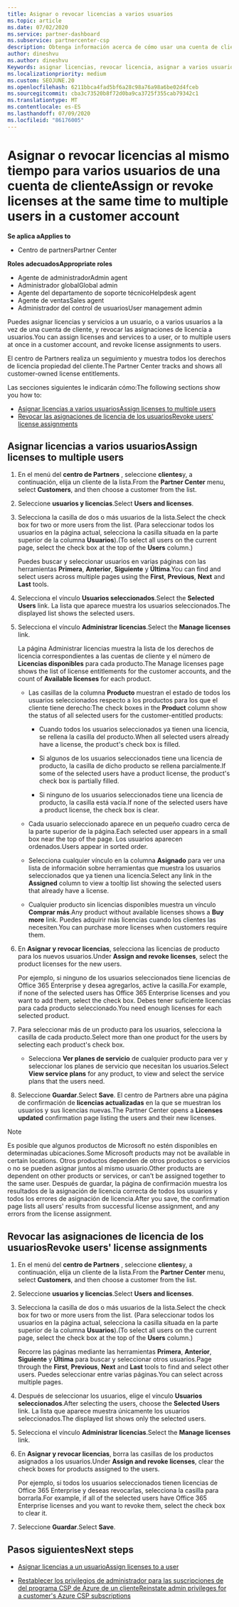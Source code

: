 ```yaml
---
title: Asignar o revocar licencias a varios usuarios
ms.topic: article
ms.date: 07/02/2020
ms.service: partner-dashboard
ms.subservice: partnercenter-csp
description: Obtenga información acerca de cómo usar una cuenta de cliente para asignar o revocar licencias y servicios a un usuario o a varios usuarios a la vez.
author: dineshvu
ms.author: dineshvu
Keywords: asignar licencias, revocar licencia, asignar a varios usuarios,
ms.localizationpriority: medium
ms.custom: SEOJUNE.20
ms.openlocfilehash: 6211bbca4fad5bf6a28c98a76a98a6be02d4fceb
ms.sourcegitcommit: cba3c73520b8f72d0ba9ca3725f355cab79342c1
ms.translationtype: MT
ms.contentlocale: es-ES
ms.lasthandoff: 07/09/2020
ms.locfileid: "86176005"
---
```

# <a name="assign-or-revoke-licenses-at-the-same-time-to-multiple-users-in-a-customer-account"></a><span data-ttu-id="03977-104">Asignar o revocar licencias al mismo tiempo para varios usuarios de una cuenta de cliente</span><span class="sxs-lookup"><span data-stu-id="03977-104">Assign or revoke licenses at the same time to multiple users in a customer account</span></span>

<span data-ttu-id="03977-105">**Se aplica a**</span><span class="sxs-lookup"><span data-stu-id="03977-105">**Applies to**</span></span>

- <span data-ttu-id="03977-106">Centro de partners</span><span class="sxs-lookup"><span data-stu-id="03977-106">Partner Center</span></span>

<span data-ttu-id="03977-107">**Roles adecuados**</span><span class="sxs-lookup"><span data-stu-id="03977-107">**Appropriate roles**</span></span>

- <span data-ttu-id="03977-108">Agente de administrador</span><span class="sxs-lookup"><span data-stu-id="03977-108">Admin agent</span></span>
- <span data-ttu-id="03977-109">Administrador global</span><span class="sxs-lookup"><span data-stu-id="03977-109">Global admin</span></span>
- <span data-ttu-id="03977-110">Agente del departamento de soporte técnico</span><span class="sxs-lookup"><span data-stu-id="03977-110">Helpdesk agent</span></span>
- <span data-ttu-id="03977-111">Agente de ventas</span><span class="sxs-lookup"><span data-stu-id="03977-111">Sales agent</span></span>
- <span data-ttu-id="03977-112">Administrador del control de usuarios</span><span class="sxs-lookup"><span data-stu-id="03977-112">User management admin</span></span>

<span data-ttu-id="03977-113">Puedes asignar licencias y servicios a un usuario, o a varios usuarios a la vez de una cuenta de cliente, y revocar las asignaciones de licencia a usuarios.</span><span class="sxs-lookup"><span data-stu-id="03977-113">You can assign licenses and services to a user, or to multiple users at once in a customer account, and revoke license assignments to users.</span></span>

<span data-ttu-id="03977-114">El centro de Partners realiza un seguimiento y muestra todos los derechos de licencia propiedad del cliente.</span><span class="sxs-lookup"><span data-stu-id="03977-114">The Partner Center tracks and shows all customer-owned license entitlements.</span></span>

<span data-ttu-id="03977-115">Las secciones siguientes le indicarán cómo:</span><span class="sxs-lookup"><span data-stu-id="03977-115">The following sections show you how to:</span></span>
- [<span data-ttu-id="03977-116">Asignar licencias a varios usuarios</span><span class="sxs-lookup"><span data-stu-id="03977-116">Assign licenses to multiple users</span></span>](#assign-licenses-to-groups)
- [<span data-ttu-id="03977-117">Revocar las asignaciones de licencia de los usuarios</span><span class="sxs-lookup"><span data-stu-id="03977-117">Revoke users' license assignments</span></span>](#revoking-licenses)

<a href="" id="assign-licenses-to-groups"></a>
## <a name="assign-licenses-to-multiple-users"></a><span data-ttu-id="03977-118">Asignar licencias a varios usuarios</span><span class="sxs-lookup"><span data-stu-id="03977-118">Assign licenses to multiple users</span></span>

1. <span data-ttu-id="03977-119">En el menú del **centro de Partners** , seleccione **clientes**y, a continuación, elija un cliente de la lista.</span><span class="sxs-lookup"><span data-stu-id="03977-119">From the **Partner Center** menu, select **Customers**, and then choose a customer from the list.</span></span>

2. <span data-ttu-id="03977-120">Seleccione **usuarios y licencias**.</span><span class="sxs-lookup"><span data-stu-id="03977-120">Select **Users and licenses**.</span></span>

3. <span data-ttu-id="03977-121">Selecciona la casilla de dos o más usuarios de la lista.</span><span class="sxs-lookup"><span data-stu-id="03977-121">Select the check box for two or more users from the list.</span></span> <span data-ttu-id="03977-122">(Para seleccionar todos los usuarios en la página actual, selecciona la casilla situada en la parte superior de la columna **Usuarios**).</span><span class="sxs-lookup"><span data-stu-id="03977-122">(To select all users on the current page, select the check box at the top of the **Users** column.)</span></span>

    <span data-ttu-id="03977-123">Puedes buscar y seleccionar usuarios en varias páginas con las herramientas **Primera**, **Anterior**, **Siguiente** y **Última**.</span><span class="sxs-lookup"><span data-stu-id="03977-123">You can find and select users across multiple pages using the **First**, **Previous**, **Next** and **Last** tools.</span></span>

4. <span data-ttu-id="03977-124">Selecciona el vínculo **Usuarios seleccionados**.</span><span class="sxs-lookup"><span data-stu-id="03977-124">Select the **Selected Users** link.</span></span> <span data-ttu-id="03977-125">La lista que aparece muestra los usuarios seleccionados.</span><span class="sxs-lookup"><span data-stu-id="03977-125">The displayed list shows the selected users.</span></span>

5. <span data-ttu-id="03977-126">Selecciona el vínculo **Administrar licencias**.</span><span class="sxs-lookup"><span data-stu-id="03977-126">Select the **Manage licenses** link.</span></span>

    <span data-ttu-id="03977-127">La página Administrar licencias muestra la lista de los derechos de licencia correspondientes a las cuentas de cliente y el número de **Licencias disponibles** para cada producto.</span><span class="sxs-lookup"><span data-stu-id="03977-127">The Manage licenses page shows the list of license entitlements for the customer accounts, and the count of **Available licenses** for each product.</span></span>

    - <span data-ttu-id="03977-128">Las casillas de la columna **Producto** muestran el estado de todos los usuarios seleccionados respecto a los productos para los que el cliente tiene derecho:</span><span class="sxs-lookup"><span data-stu-id="03977-128">The check boxes in the **Product** column show the status of all selected users for the customer-entitled products:</span></span>

       - <span data-ttu-id="03977-129">Cuando todos los usuarios seleccionados ya tienen una licencia, se rellena la casilla del producto.</span><span class="sxs-lookup"><span data-stu-id="03977-129">When all selected users already have a license, the product's check box is filled.</span></span>

       - <span data-ttu-id="03977-130">Si algunos de los usuarios seleccionados tiene una licencia de producto, la casilla de dicho producto se rellena parcialmente.</span><span class="sxs-lookup"><span data-stu-id="03977-130">If some of the selected users have a product license, the product's check box is partially filled.</span></span>

       - <span data-ttu-id="03977-131">Si ninguno de los usuarios seleccionados tiene una licencia de producto, la casilla está vacía.</span><span class="sxs-lookup"><span data-stu-id="03977-131">If none of the selected users have a product license, the check box is clear.</span></span>

    - <span data-ttu-id="03977-132">Cada usuario seleccionado aparece en un pequeño cuadro cerca de la parte superior de la página.</span><span class="sxs-lookup"><span data-stu-id="03977-132">Each selected user appears in a small box near the top of the page.</span></span> <span data-ttu-id="03977-133">Los usuarios aparecen ordenados.</span><span class="sxs-lookup"><span data-stu-id="03977-133">Users appear in sorted order.</span></span>

    - <span data-ttu-id="03977-134">Selecciona cualquier vínculo en la columna **Asignado** para ver una lista de información sobre herramientas que muestra los usuarios seleccionados que ya tienen una licencia.</span><span class="sxs-lookup"><span data-stu-id="03977-134">Select any link in the **Assigned** column to view a tooltip list showing the selected users that already have a license.</span></span>

    - <span data-ttu-id="03977-135">Cualquier producto sin licencias disponibles muestra un vínculo **Comprar más**.</span><span class="sxs-lookup"><span data-stu-id="03977-135">Any product without available licenses shows a **Buy more** link.</span></span> <span data-ttu-id="03977-136">Puedes adquirir más licencias cuando los clientes las necesiten.</span><span class="sxs-lookup"><span data-stu-id="03977-136">You can purchase more licenses when customers require them.</span></span>

6. <span data-ttu-id="03977-137">En **Asignar y revocar licencias**, selecciona las licencias de producto para los nuevos usuarios.</span><span class="sxs-lookup"><span data-stu-id="03977-137">Under **Assign and revoke licenses**, select the product licenses for the new users.</span></span> 

   <span data-ttu-id="03977-138">Por ejemplo, si ninguno de los usuarios seleccionados tiene licencias de Office 365 Enterprise y desea agregarlos, active la casilla.</span><span class="sxs-lookup"><span data-stu-id="03977-138">For example, if none of the selected users has Office 365 Enterprise licenses and you want to add them, select the check box.</span></span> <span data-ttu-id="03977-139">Debes tener suficiente licencias para cada producto seleccionado.</span><span class="sxs-lookup"><span data-stu-id="03977-139">You need enough licenses for each selected product.</span></span>

7. <span data-ttu-id="03977-140">Para seleccionar más de un producto para los usuarios, selecciona la casilla de cada producto.</span><span class="sxs-lookup"><span data-stu-id="03977-140">Select more than one product for the users by selecting each product's check box.</span></span>
    -   <span data-ttu-id="03977-141">Selecciona **Ver planes de servicio** de cualquier producto para ver y seleccionar los planes de servicio que necesitan los usuarios.</span><span class="sxs-lookup"><span data-stu-id="03977-141">Select **View service plans** for any product, to view and select the service plans that the users need.</span></span>

8. <span data-ttu-id="03977-142">Seleccione **Guardar**.</span><span class="sxs-lookup"><span data-stu-id="03977-142">Select **Save**.</span></span> <span data-ttu-id="03977-143">El centro de Partners abre una página de confirmación de **licencias actualizadas** en la que se muestran los usuarios y sus licencias nuevas.</span><span class="sxs-lookup"><span data-stu-id="03977-143">The Partner Center opens a **Licenses updated** confirmation page listing the users and their new licenses.</span></span>

>[!NOTE]
><span data-ttu-id="03977-144">Es posible que algunos productos de Microsoft no estén disponibles en determinadas ubicaciones.</span><span class="sxs-lookup"><span data-stu-id="03977-144">Some Microsoft products may not be available in certain locations.</span></span> <span data-ttu-id="03977-145">Otros productos dependen de otros productos o servicios o no se pueden asignar juntos al mismo usuario.</span><span class="sxs-lookup"><span data-stu-id="03977-145">Other products are dependent on other products or services, or can't be assigned together to the same user.</span></span> <span data-ttu-id="03977-146">Después de guardar, la página de confirmación muestra los resultados de la asignación de licencia correcta de todos los usuarios y todos los errores de asignación de licencia.</span><span class="sxs-lookup"><span data-stu-id="03977-146">After you save, the confirmation page lists all users' results from successful license assignment, and any errors from the license assignment.</span></span>

<a href="" id="revoking-licenses"></a>
## <a name="revoke-users-license-assignments"></a><span data-ttu-id="03977-147">Revocar las asignaciones de licencia de los usuarios</span><span class="sxs-lookup"><span data-stu-id="03977-147">Revoke users' license assignments</span></span>

1. <span data-ttu-id="03977-148">En el menú del **centro de Partners** , seleccione **clientes**y, a continuación, elija un cliente de la lista.</span><span class="sxs-lookup"><span data-stu-id="03977-148">From the **Partner Center** menu, select **Customers**, and then choose a customer from the list.</span></span>

2. <span data-ttu-id="03977-149">Seleccione **usuarios y licencias**.</span><span class="sxs-lookup"><span data-stu-id="03977-149">Select **Users and licenses**.</span></span>

3. <span data-ttu-id="03977-150">Selecciona la casilla de dos o más usuarios de la lista.</span><span class="sxs-lookup"><span data-stu-id="03977-150">Select the check box for two or more users from the list.</span></span> <span data-ttu-id="03977-151">(Para seleccionar todos los usuarios en la página actual, selecciona la casilla situada en la parte superior de la columna **Usuarios**).</span><span class="sxs-lookup"><span data-stu-id="03977-151">(To select all users on the current page, select the check box at the top of the **Users** column.)</span></span>

    <span data-ttu-id="03977-152">Recorre las páginas mediante las herramientas **Primera**, **Anterior**, **Siguiente** y **Última** para buscar y seleccionar otros usuarios.</span><span class="sxs-lookup"><span data-stu-id="03977-152">Page through the **First**, **Previous**, **Next** and **Last** tools to find and select other users.</span></span> <span data-ttu-id="03977-153">Puedes seleccionar entre varias páginas.</span><span class="sxs-lookup"><span data-stu-id="03977-153">You can select across multiple pages.</span></span>

4. <span data-ttu-id="03977-154">Después de seleccionar los usuarios, elige el vínculo **Usuarios seleccionados**.</span><span class="sxs-lookup"><span data-stu-id="03977-154">After selecting the users, choose the **Selected Users** link.</span></span> <span data-ttu-id="03977-155">La lista que aparece muestra únicamente los usuarios seleccionados.</span><span class="sxs-lookup"><span data-stu-id="03977-155">The displayed list shows only the selected users.</span></span>

5. <span data-ttu-id="03977-156">Selecciona el vínculo **Administrar licencias**.</span><span class="sxs-lookup"><span data-stu-id="03977-156">Select the **Manage licenses** link.</span></span>

6. <span data-ttu-id="03977-157">En **Asignar y revocar licencias**, borra las casillas de los productos asignados a los usuarios.</span><span class="sxs-lookup"><span data-stu-id="03977-157">Under **Assign and revoke licenses**, clear the check boxes for products assigned to the users.</span></span>

   <span data-ttu-id="03977-158">Por ejemplo, si todos los usuarios seleccionados tienen licencias de Office 365 Enterprise y deseas revocarlas, selecciona la casilla para borrarla.</span><span class="sxs-lookup"><span data-stu-id="03977-158">For example, if all of the selected users have Office 365 Enterprise licenses and you want to revoke them, select the check box to clear it.</span></span>

7. <span data-ttu-id="03977-159">Seleccione **Guardar**.</span><span class="sxs-lookup"><span data-stu-id="03977-159">Select **Save**.</span></span>

## <a name="next-steps"></a><span data-ttu-id="03977-160">Pasos siguientes</span><span class="sxs-lookup"><span data-stu-id="03977-160">Next steps</span></span>

- [<span data-ttu-id="03977-161">Asignar licencias a un usuario</span><span class="sxs-lookup"><span data-stu-id="03977-161">Assign licenses to a user</span></span>](assign-licenses-to-users.md)

- [<span data-ttu-id="03977-162">Restablecer los privilegios de administrador para las suscripciones de del programa CSP de Azure de un cliente</span><span class="sxs-lookup"><span data-stu-id="03977-162">Reinstate admin privileges for a customer's Azure CSP subscriptions</span></span>](revoke-reinstate-csp.md)